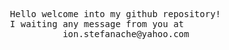 <pre>
  Hello welcome into my github repository!
  I waiting any message from you at 
            ion.stefanache@yahoo.com
</pre>
